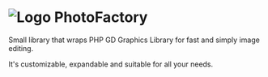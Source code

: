 
![Logo](https://doc-00-2o-docs.googleusercontent.com/docs/securesc/ha0ro937gcuc7l7deffksulhg5h7mbp1/jsvtn5fkjmlmo45db63k2c6q7v9anncv/1396785600000/13724230216639054687/*/0B2Xk1ojfdub-UGV4bE1nVUV6U2c?h=16653014193614665626&e=download)
PhotoFactory
============

Small library that wraps PHP GD Graphics Library for fast and simply image editing.

It's customizable, expandable and suitable for all your needs.
